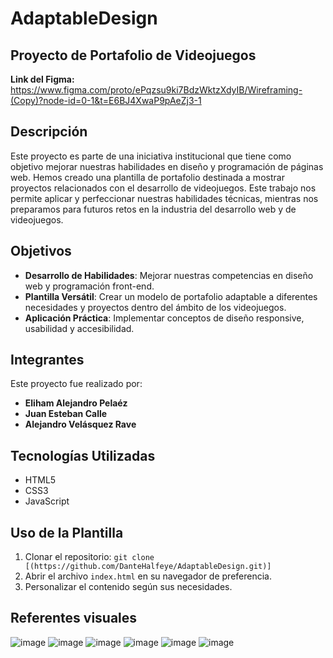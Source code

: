 # AdaptableDesign
## Proyecto de Portafolio de Videojuegos
**Link del Figma:** https://www.figma.com/proto/ePqzsu9ki7BdzWktzXdyIB/Wireframing-(Copy)?node-id=0-1&t=E6BJ4XwaP9pAeZj3-1

## Descripción

Este proyecto es parte de una iniciativa institucional que tiene como objetivo mejorar nuestras habilidades en diseño y programación de páginas web. Hemos creado una plantilla de portafolio destinada a mostrar proyectos relacionados con el desarrollo de videojuegos. Este trabajo nos permite aplicar y perfeccionar nuestras habilidades técnicas, mientras nos preparamos para futuros retos en la industria del desarrollo web y de videojuegos.

## Objetivos

- **Desarrollo de Habilidades**: Mejorar nuestras competencias en diseño web y programación front-end.
- **Plantilla Versátil**: Crear un modelo de portafolio adaptable a diferentes necesidades y proyectos dentro del ámbito de los videojuegos.
- **Aplicación Práctica**: Implementar conceptos de diseño responsive, usabilidad y accesibilidad.

## Integrantes

Este proyecto fue realizado por:

- **Eliham Alejandro Pelaéz**
- **Juan Esteban Calle**
- **Alejandro Velásquez Rave**

## Tecnologías Utilizadas

- HTML5
- CSS3
- JavaScript
<!--- [Framework/Librería específica, si se usó alguna] -->

## Uso de la Plantilla

1. Clonar el repositorio: `git clone [(https://github.com/DanteHalfeye/AdaptableDesign.git)]`
2. Abrir el archivo `index.html` en su navegador de preferencia.
3. Personalizar el contenido según sus necesidades.

## Referentes visuales
![image](https://github.com/user-attachments/assets/58592c3a-dacd-467a-ba79-a3b713edb137)
![image](https://github.com/user-attachments/assets/d32d0927-0348-41ab-9fe1-502d110f5b97)
![image](https://github.com/user-attachments/assets/600806b8-649f-4821-b2dd-bd040363d7d6)
![image](https://github.com/user-attachments/assets/4d4b3ed9-8c86-49a7-be05-3d9bf8190646)
![image](https://github.com/user-attachments/assets/6ad4dfa0-6836-41a7-85ae-37a2aadd496d)
![image](https://github.com/user-attachments/assets/14e91e7e-e820-456c-90c1-0d2eba3a56c3)
